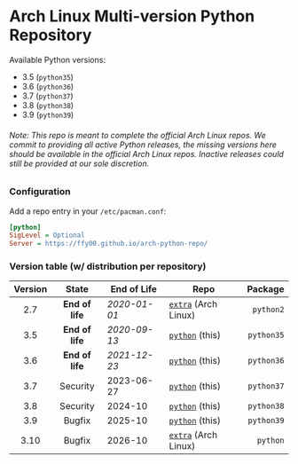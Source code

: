 # Arch Linux Multi-version Python Repository

Available  Python versions:
  - 3.5 (`python35`)
  - 3.6 (`python36`)
  - 3.7 (`python37`)
  - 3.8 (`python38`)
  - 3.9 (`python39`)

###### Note: This repo is meant to complete the official Arch Linux repos. We commit to providing all active Python releases, the missing versions here should be available in the official Arch Linux repos. Inactive releases could still be provided at our sole discretion.

### Configuration

Add a repo entry in your `/etc/pacman.conf`:
```ini
[python]
SigLevel = Optional
Server = https://ffy00.github.io/arch-python-repo/
```

### Version table (w/ distribution per repository)

| Version |      State      | End of Life  |          Repo          |  Package   |
|:-------:|:---------------:| ------------ | ---------------------- | ----------:|
| 2.7     | **End of life** | *2020-01-01* | [`extra`] (Arch Linux) | `python2`  |
| 3.5     | **End of life** | *2020-09-13* | [`python`] (this)      | `python35` |
| 3.6     | **End of life** | *2021-12-23* | [`python`] (this)      | `python36` |
| 3.7     | Security        | 2023-06-27   | [`python`] (this)      | `python37` |
| 3.8     | Security        | 2024-10      | [`python`] (this)      | `python38` |
| 3.9     | Bugfix          | 2025-10      | [`python`] (this)      | `python39` |
| 3.10    | Bugfix          | 2026-10      | [`extra`] (Arch Linux) | `python`   |

[`extra`]: https://www.archlinux.org/packages/?repo=Extra
[`python`]: https://github.com/FFY00/arch-python-repo
